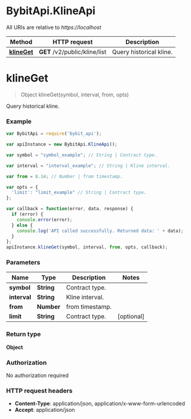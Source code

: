 # BybitApi.KlineApi

All URIs are relative to *https://localhost*

Method | HTTP request | Description
------------- | ------------- | -------------
[**klineGet**](KlineApi.md#klineGet) | **GET** /v2/public/kline/list | Query historical kline.


<a name="klineGet"></a>
# **klineGet**
> Object klineGet(symbol, interval, from, opts)

Query historical kline.

### Example
```javascript
var BybitApi = require('bybit_api');

var apiInstance = new BybitApi.KlineApi();

var symbol = "symbol_example"; // String | Contract type.

var interval = "interval_example"; // String | Kline interval.

var from = 8.14; // Number | from timestamp.

var opts = { 
  'limit': "limit_example" // String | Contract type.
};

var callback = function(error, data, response) {
  if (error) {
    console.error(error);
  } else {
    console.log('API called successfully. Returned data: ' + data);
  }
};
apiInstance.klineGet(symbol, interval, from, opts, callback);
```

### Parameters

Name | Type | Description  | Notes
------------- | ------------- | ------------- | -------------
 **symbol** | **String**| Contract type. | 
 **interval** | **String**| Kline interval. | 
 **from** | **Number**| from timestamp. | 
 **limit** | **String**| Contract type. | [optional] 

### Return type

**Object**

### Authorization

No authorization required

### HTTP request headers

 - **Content-Type**: application/json, application/x-www-form-urlencoded
 - **Accept**: application/json

